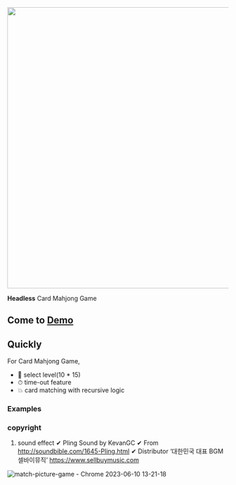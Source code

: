 <div align="center">
  <img src="https://github.com/heywon0909/match-picture-game/assets/50330312/b9bba523-ce0f-4f96-ad2a-eed61092164d" width="640px">
</div>



**Headless** Card Mahjong Game

## Come to [Demo](https://match-picture-game-lkud.vercel.app/)

## Quickly

For Card Mahjong Game,

- 📝 select level(10 * 15)
- ⏱ time-out feature
- 💥 card matching with recursive logic
### Examples




### copyright 

1. sound effect 
✔ Pling Sound by KevanGC
✔ From
http://soundbible.com/1645-Pling.html
✔ Distributor
‘대한민국 대표 BGM 셀바이뮤직’ https://www.sellbuymusic.com



![match-picture-game - Chrome 2023-06-10 13-21-18](https://github.com/heywon0909/match-picture-game/assets/50330312/4a87b5fe-f4a2-4374-8d95-0d07454e638d)
